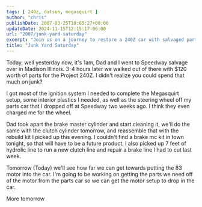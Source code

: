 ```yaml
---
tags: [ 240z, datsun, megasquirt ]
author: "chris"
publishDate: 2007-03-25T10:05:27+00:00
updateDate: 2024-11-15T12:15:17-06:00
url: "2007/junk-yard-saturday"
excerpt: "Join us on a journey to restore a 240Z car with salvaged parts. Learn about our progress - from the ignition system to the brake assembly."
title: "Junk Yard Saturday"
---
```


Today, well yesterday now, it's 1am, Dad and I went to Speedway salvage over in Madison Illinois. 3-4 hours later we walked out of there with $120 worth of parts for the Project 240Z. I didn't realize you could spend that much on junk?

I got most of the ignition system I needed to complete the Megasquirt setup, some interior plastics I needed, as well as the steering wheel off my parts car that I dropped off at Speedway two weeks ago. I think they even charged me for the wheel.

Dad took apart the brake master cylinder and start cleaning it, we'll do the same with the clutch cylinder tomorrow, and reassemble that with the rebuild kit I picked up this evening. I couldn't find a brake mc kit in town tonight, so that will have to be a future product. I also picked up 7 feet of hydrolic line to run a new clutch line and repair a brake line I had to cut last week.

Tomorrow (Today) we'll see how far we can get towards putting the 83 motor into the car. I'm going to be working on getting the parts we need off of the motor from the parts car so we can get the motor setup to drop in the car.

More tomorrow
